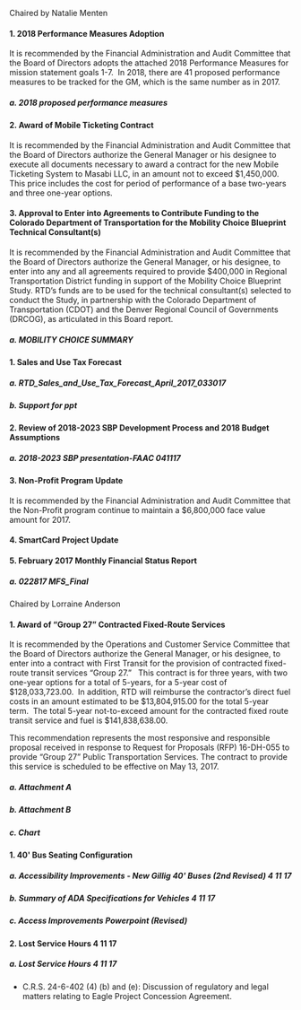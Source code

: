 Chaired by Natalie Menten

#### 1. 2018 Performance Measures Adoption

It is recommended by the Financial Administration and Audit Committee that the Board of Directors adopts the attached 2018 Performance Measures for mission statement goals 1-7.  In 2018, there are 41 proposed performance measures to be tracked for the GM, which is the same number as in 2017.

##### a. 2018 proposed performance measures

#### 2. Award of Mobile Ticketing Contract

It is recommended by the Financial Administration and Audit Committee that the Board of Directors authorize the General Manager or his designee to execute all documents necessary to award a contract for the new Mobile Ticketing System to Masabi LLC, in an amount not to exceed $1,450,000. This price includes the cost for period of performance of a base two-years and three one-year options.

#### 3. Approval to Enter into Agreements to Contribute Funding to the Colorado Department of Transportation for the Mobility Choice Blueprint Technical Consultant(s)

It is recommended by the Financial Administration and Audit Committee that the Board of Directors authorize the General Manager, or his designee, to enter into any and all agreements required to provide $400,000 in Regional Transportation District funding in support of the Mobility Choice Blueprint Study. RTD’s funds are to be used for the technical consultant(s) selected to conduct the Study, in partnership with the Colorado Department of Transportation (CDOT) and the Denver Regional Council of Governments (DRCOG), as articulated in this Board report.

##### a. MOBILITY CHOICE SUMMARY

#### 1. Sales and Use Tax Forecast

##### a. RTD_Sales_and_Use_Tax_Forecast_April_2017_033017

##### b. Support for ppt

#### 2. Review of 2018-2023 SBP Development Process and 2018 Budget Assumptions

##### a. 2018-2023 SBP presentation-FAAC 041117

#### 3. Non-Profit Program Update

It is recommended by the Financial Administration and Audit Committee that the Non-Profit program continue to maintain a $6,800,000 face value amount for 2017.

#### 4. SmartCard Project Update

#### 5. February 2017 Monthly Financial Status Report

##### a. 022817 MFS_Final

Chaired by Lorraine Anderson

#### 1. Award of “Group 27” Contracted Fixed-Route Services

It is recommended by the Operations and Customer Service Committee that the Board of Directors authorize the General Manager, or his designee, to enter into a contract with First Transit for the provision of contracted fixed-route transit services “Group 27.”   This contract is for three years, with two one-year options for a total of 5-years, for a 5-year cost of $128,033,723.00.  In addition, RTD will reimburse the contractor’s direct fuel costs in an amount estimated to be $13,804,915.00 for the total 5-year term.  The total 5-year not-to-exceed amount for the contracted fixed route transit service and fuel is $141,838,638.00.

This recommendation represents the most responsive and responsible proposal received in response to Request for Proposals (RFP) 16-DH-055 to provide “Group 27” Public Transportation Services. The contract to provide this service is scheduled to be effective on May 13, 2017.

##### a. Attachment A

##### b. Attachment B

##### c. Chart

#### 1. 40' Bus Seating Configuration

##### a. Accessibility Improvements - New Gillig 40' Buses (2nd Revised) 4 11 17

##### b. Summary of ADA Specifications for Vehicles 4 11 17

##### c. Access Improvements Powerpoint (Revised)

#### 2. Lost Service Hours 4 11 17

##### a. Lost Service Hours 4 11 17

- C.R.S. 24-6-402 (4) (b) and (e): Discussion of regulatory and legal matters relating to Eagle Project Concession Agreement.